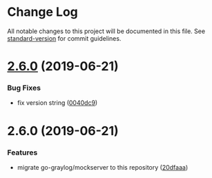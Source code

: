# Change Log

All notable changes to this project will be documented in this file. See [standard-version](https://github.com/conventional-changelog/standard-version) for commit guidelines.

<a name="2.6.0"></a>
# [2.6.0](https://github.com/suzuki-shunsuke/graylog-mock-server/compare/v1.0.0-0...v2.6.0) (2019-06-21)


### Bug Fixes

* fix version string ([0040dc9](https://github.com/suzuki-shunsuke/graylog-mock-server/commit/0040dc9))



<a name="2.6.0"></a>
# 2.6.0 (2019-06-21)


### Features

* migrate go-graylog/mockserver to this repository ([20dfaaa](https://github.com/suzuki-shunsuke/graylog-mock-server/commit/20dfaaa))
